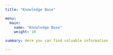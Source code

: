 ```yaml
---
title: "Knowledge Base"

menu:
  main:
    name: "Knowledge Base"
    weight: 10

summary: Here you can find valuable information

---
```




